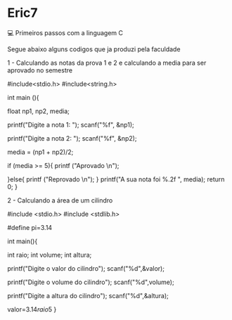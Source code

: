 # Eric7
💻 Primeiros passos com a linguagem C

Segue abaixo alguns codigos que ja produzi pela faculdade

1 - Calculando as notas da prova 1 e 2 e calculando a media para ser aprovado no semestre

#include<stdio.h>
#include<string.h>

int main (){

 float np1, np2, media;
 
 printf("Digite a nota 1: ");
 scanf("%f", &np1);
 
 printf("Digite a nota 2: ");
 scanf("%f", &np2);
 
 media = (np1 + np2)/2;
 
 if (media >= 5){
 printf ("Aprovado \n");
 
 }else{
 printf ("Reprovado \n");
 }
 printf("A sua nota foi %.2f ", media);
 return 0;
} 

2 - Calculando a área de um cilindro 

#include <stdio.h>
#include <stdlib.h>

#define pi=3.14

int main(){

   int raio;
   int volume;
   int altura;

   printf("Digite o valor do cilindro");
   scanf("%d",&valor);

   printf("Digite o volume do cilindro");
   scanf("%d",volume);

   printf("Digite a altura do cilindro");
   scanf("%d",&altura);

   valor=3.14*raio*5
}
